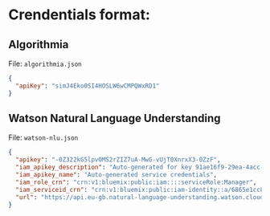 # Crendentials format:

## Algorithmia

File: `algorithmia.json`

```json
{
  "apiKey": "simJ4Eko0SI4HOSLW6wCMPQWxRD1"
}
```

## Watson Natural Language Understanding

File: `watson-nlu.json` 

```json
{
  "apikey": "-0Z322kG5lpvOMS2rZIZ7uA-MwG-vUjT0XnrxX3-0ZzF",
  "iam_apikey_description": "Auto-generated for key 91ae16f9-29ea-4acc-9dd0-69c91d80a045",
  "iam_apikey_name": "Auto-generated service credentials",
  "iam_role_crn": "crn:v1:bluemix:public:iam::::serviceRole:Manager",
  "iam_serviceid_crn": "crn:v1:bluemix:public:iam-identity::a/6865e1cc82584796b50770aecbf0a697::serviceid:ServiceId-dd89430e-4f8a-46b5-aad3-a6df12f043b4",
  "url": "https://api.eu-gb.natural-language-understanding.watson.cloud.ibm.com/instances/20043210-dd40-4a3c-9a73-fddacd492102"
}
```

